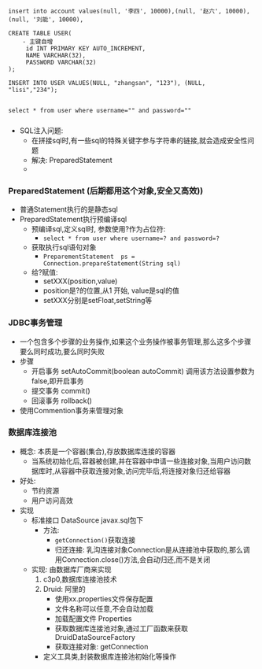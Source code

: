 
```
insert into account values(null, '李四', 10000),(null, '赵六', 10000),(null, '刘能', 10000),

```
```
CREATE TABLE USER(
    - 主键自增
     id INT PRIMARY KEY AUTO_INCREMENT,
	 NAME VARCHAR(32),
	 PASSWORD VARCHAR(32)
);

INSERT INTO USER VALUES(NULL, "zhangsan", "123"), (NULL, "lisi","234");


select * from user where username="" and password=""
```


### 
- SQL注入问题:
  - 在拼接sql时,有一些sql的特殊关键字参与字符串的链接,就会造成安全性问题
  - 解决: PreparedStatement 
  - 
### PreparedStatement (后期都用这个对象,安全又高效))
  - 普通Statement执行的是静态sql
  - PreparedStatement执行预编译sql
    - 预编译sql,定义sql时, 参数使用?作为占位符: 
      - `select * from user where username=? and password=?`
    - 获取执行sql语句对象 
      - `PreparementStatement  ps = Connection.prepareStatement(String sql)`
    - 给?赋值: 
      - setXXX(position,value)
      - position是?的位置,从1 开始, value是sql的值
      - setXXX分别是setFloat,setString等


### JDBC事务管理
  - 一个包含多个步骤的业务操作,如果这个业务操作被事务管理,那么这多个步骤要么同时成功,要么同时失败
  - 步骤
    - 开启事务 setAutoCommit(boolean autoCommit) 调用该方法设置参数为false,即开启事务
    - 提交事务 commit()
    - 回滚事务 rollback()
  - 使用Commention事务来管理对象


### 数据库连接池
  - 概念: 本质是一个容器(集合),存放数据库连接的容器
    - 当系统初始化后,容器被创建,并在容器中申请一些连接对象,当用户访问数据库时,从容器中获取连接对象,访问完毕后,将连接对象归还给容器
  - 好处:
    - 节约资源
    - 用户访问高效
  - 实现
    - 标准接口 DataSource javax.sql包下
      - 方法:
        - `getConnection()`获取连接 
        - 归还连接: 乳沟连接对象Connection是从连接池中获取的,那么调用Connection.close()方法,会自动归还,而不是关闭
    - 实现: 由数据库厂商来实现
       1. c3p0,数据库连接池技术
       2. Druid: 阿里的
          - 使用xx.properties文件保存配置 
          - 文件名称可以任意,不会自动加载
          - 加载配置文件 Properties
          - 获取数据库连接池对象,通过工厂函数来获取 DruidDataSourceFactory
          - 获取连接对象: getConnection
        - 定义工具类,封装数据库连接池初始化等操作

    



  